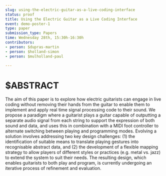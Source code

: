 ```yaml
---
slug: using-the-electric-guitar-as-a-live-coding-interface
status: proof
title: Using the Electric Guitar as a Live Coding Interface
event: demo-poster-1
type: paper
submission_type: Papers
time: Wednesday 28th, 15:30h-16:30h
contributors:
- person: $dupras-martin
- person: $holland-simon
- person: $mulholland-paul

---
```


# $ABSTRACT

The aim of this paper is to explore how electric guitarists can engage in live coding without removing their hands from the guitar to enable them to implement and apply real time signal processing code to their sound. We propose a paradigm where a guitarist plays a guitar capable of outputting a separate audio signal from each string to support the expression of both sound and data, and uses this in combination with a MIDI foot controller to alternate switching between playing and programming modes. Evolving a solution involves  addressing two key design challenges: (1) the identification of suitable means to translate playing gestures into recognisable abstract data, and (2) the development of a flexible mapping strategy to allow players of different styles or practices (e.g. metal vs. jazz) to extend the system to suit their needs. The resulting design, which enables guitarists to both play and program, is currently undergoing an iterative process of refinement and evaluation.

